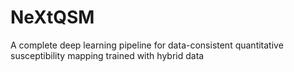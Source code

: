 # NeXtQSM
A complete deep learning pipeline for data-consistent quantitative susceptibility mapping trained with hybrid data
